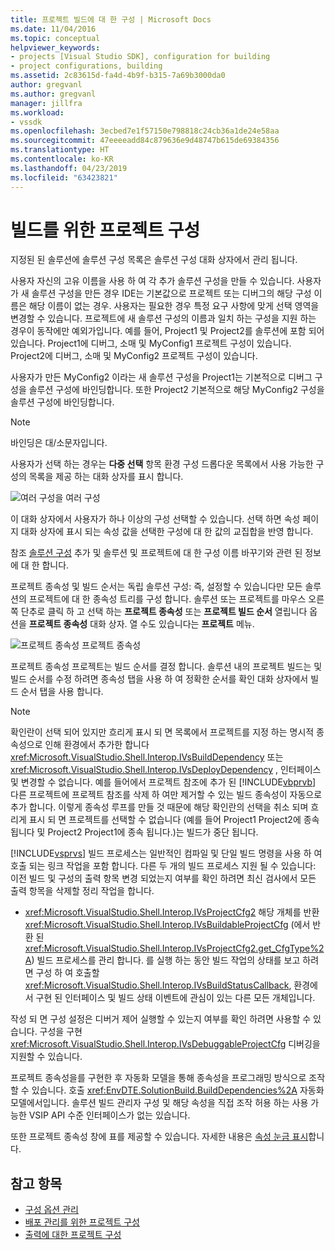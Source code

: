 ```yaml
---
title: 프로젝트 빌드에 대 한 구성 | Microsoft Docs
ms.date: 11/04/2016
ms.topic: conceptual
helpviewer_keywords:
- projects [Visual Studio SDK], configuration for building
- project configurations, building
ms.assetid: 2c83615d-fa4d-4b9f-b315-7a69b3000da0
author: gregvanl
ms.author: gregvanl
manager: jillfra
ms.workload:
- vssdk
ms.openlocfilehash: 3ecbed7e1f57150e798818c24cb36a1de24e58aa
ms.sourcegitcommit: 47eeeeadd84c879636e9d48747b615de69384356
ms.translationtype: HT
ms.contentlocale: ko-KR
ms.lasthandoff: 04/23/2019
ms.locfileid: "63423821"
---
```

# <a name="project-configuration-for-building"></a>빌드를 위한 프로젝트 구성
지정된 된 솔루션에 솔루션 구성 목록은 솔루션 구성 대화 상자에서 관리 됩니다.

 사용자 자신의 고유 이름을 사용 하 여 각 추가 솔루션 구성을 만들 수 있습니다. 사용자가 새 솔루션 구성을 만든 경우 IDE는 기본값으로 프로젝트 또는 디버그의 해당 구성 이름은 해당 이름이 없는 경우. 사용자는 필요한 경우 특정 요구 사항에 맞게 선택 영역을 변경할 수 있습니다. 프로젝트에 새 솔루션 구성의 이름과 일치 하는 구성을 지원 하는 경우이 동작에만 예외가입니다. 예를 들어, Project1 및 Project2를 솔루션에 포함 되어 있습니다. Project1에 디버그, 소매 및 MyConfig1 프로젝트 구성이 있습니다. Project2에 디버그, 소매 및 MyConfig2 프로젝트 구성이 있습니다.

 사용자가 만든 MyConfig2 이라는 새 솔루션 구성을 Project1는 기본적으로 디버그 구성을 솔루션 구성에 바인딩합니다. 또한 Project2 기본적으로 해당 MyConfig2 구성을 솔루션 구성에 바인딩합니다.

> [!NOTE]
> 바인딩은 대/소문자입니다.

 사용자가 선택 하는 경우는 **다중 선택** 항목 환경 구성 드롭다운 목록에서 사용 가능한 구성의 목록을 제공 하는 대화 상자를 표시 합니다.

 ![여러 구성을](../../extensibility/internals/media/vsmultiplecfgs.gif "vsMultipleCfgs") 여러 구성

 이 대화 상자에서 사용자가 하나 이상의 구성 선택할 수 있습니다. 선택 하면 속성 페이지 대화 상자에 표시 되는 속성 값을 선택한 구성에 대 한 값의 교집합을 반영 합니다.

 참조 [솔루션 구성](../../extensibility/internals/solution-configuration.md) 추가 및 솔루션 및 프로젝트에 대 한 구성 이름 바꾸기와 관련 된 정보에 대 한 합니다.

 프로젝트 종속성 및 빌드 순서는 독립 솔루션 구성: 즉, 설정할 수 있습니다만 모든 솔루션의 프로젝트에 대 한 종속성 트리를 구성 합니다. 솔루션 또는 프로젝트를 마우스 오른쪽 단추로 클릭 하 고 선택 하는 **프로젝트 종속성** 또는 **프로젝트 빌드 순서** 열립니다 옵션을 **프로젝트 종속성** 대화 상자. 열 수도 있습니다는 **프로젝트** 메뉴.

 ![프로젝트 종속성](../../extensibility/internals/media/vsprojdependencies.gif "vsProjDependencies") 프로젝트 종속성

 프로젝트 종속성 프로젝트는 빌드 순서를 결정 합니다. 솔루션 내의 프로젝트 빌드는 및 빌드 순서를 수정 하려면 종속성 탭을 사용 하 여 정확한 순서를 확인 대화 상자에서 빌드 순서 탭을 사용 합니다.

> [!NOTE]
> 확인란이 선택 되어 있지만 흐리게 표시 되 면 목록에서 프로젝트를 지정 하는 명시적 종속성으로 인해 환경에서 추가한 합니다 <xref:Microsoft.VisualStudio.Shell.Interop.IVsBuildDependency> 또는 <xref:Microsoft.VisualStudio.Shell.Interop.IVsDeployDependency> , 인터페이스 및 변경할 수 없습니다. 예를 들어에서 프로젝트 참조에 추가 된 [!INCLUDE[vbprvb](../../code-quality/includes/vbprvb_md.md)] 다른 프로젝트에 프로젝트 참조를 삭제 하 여만 제거할 수 있는 빌드 종속성이 자동으로 추가 합니다. 이렇게 종속성 루프를 만들 것 때문에 해당 확인란의 선택을 취소 되며 흐리게 표시 되 면 프로젝트를 선택할 수 없습니다 (예를 들어 Project1 Project2에 종속 됩니다 및 Project2 Project1에 종속 됩니다.)는 빌드가 중단 됩니다.

 [!INCLUDE[vsprvs](../../code-quality/includes/vsprvs_md.md)] 빌드 프로세스는 일반적인 컴파일 및 단일 빌드 명령을 사용 하 여 호출 되는 링크 작업을 포함 합니다. 다른 두 개의 빌드 프로세스 지원 될 수 있습니다: 이전 빌드 및 구성의 출력 항목 변경 되었는지 여부를 확인 하려면 최신 검사에서 모든 출력 항목을 삭제할 정리 작업을 합니다.

- <xref:Microsoft.VisualStudio.Shell.Interop.IVsProjectCfg2> 해당 개체를 반환 <xref:Microsoft.VisualStudio.Shell.Interop.IVsBuildableProjectCfg> (에서 반환 된 <xref:Microsoft.VisualStudio.Shell.Interop.IVsProjectCfg2.get_CfgType%2A>) 빌드 프로세스를 관리 합니다. 를 실행 하는 동안 빌드 작업의 상태를 보고 하려면 구성 하 여 호출할 <xref:Microsoft.VisualStudio.Shell.Interop.IVsBuildStatusCallback>, 환경에서 구현 된 인터페이스 및 빌드 상태 이벤트에 관심이 있는 다른 모든 개체입니다.

 작성 되 면 구성 설정은 디버거 제어 실행할 수 있는지 여부를 확인 하려면 사용할 수 있습니다. 구성을 구현 <xref:Microsoft.VisualStudio.Shell.Interop.IVsDebuggableProjectCfg> 디버깅을 지원할 수 있습니다.

 프로젝트 종속성을를 구현한 후 자동화 모델을 통해 종속성을 프로그래밍 방식으로 조작할 수 있습니다. 호출 <xref:EnvDTE.SolutionBuild.BuildDependencies%2A> 자동화 모델에서입니다. 솔루션 빌드 관리자 구성 및 해당 속성을 직접 조작 허용 하는 사용 가능한 VSIP API 수준 인터페이스가 없는 있습니다.

 또한 프로젝트 종속성 창에 표를 제공할 수 있습니다. 자세한 내용은 [속성 눈금 표시](../../extensibility/internals/properties-display-grid.md)합니다.

## <a name="see-also"></a>참고 항목
- [구성 옵션 관리](../../extensibility/internals/managing-configuration-options.md)
- [배포 관리를 위한 프로젝트 구성](../../extensibility/internals/project-configuration-for-managing-deployment.md)
- [출력에 대한 프로젝트 구성](../../extensibility/internals/project-configuration-for-output.md)